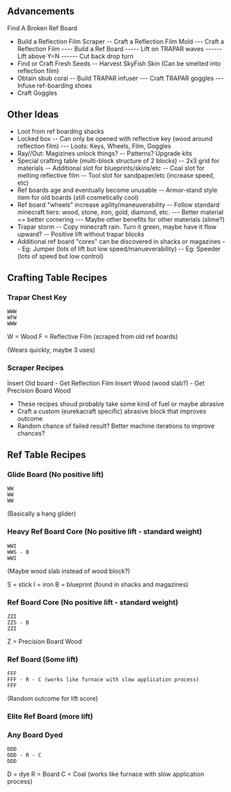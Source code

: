 ## Advancements

Find A Broken Ref Board
- Build a Reflection Film Scraper
-- Craft a Reflection Film Mold
--- Craft a Reflection Film
---- Build a Ref Board
----- Lift on TRAPAR waves
------ Lift above Y=N
------ Cut back drop turn
- Find or Craft Fresh Seeds
-- Harvest SkyFish Skin (Can be smelted into reflection film)
- Obtain sbub coral
-- Build TRAPAR infuser
--- Craft TRAPAR goggles
--- Infuse ref-boarding shoes
- Craft Goggles


## Other Ideas
- Loot from ref boarding shacks
- Locked box
-- Can only be opened with reflective key (wood around reflection film)
--- Loots: Keys, Wheels, Film, Goggles 
- Ray//Out: Magizines unlock things?
-- Patterns? Upgrade kits
- Special crafting table (multi-block structure of 2 blocks)
-- 2x3 grid for materials
-- Additional slot for blueprints/skins/etc
-- Coal slot for melting reflective film
-- Tool slot for sandpaper/etc (increase speed, etc)
- Ref boards age and eventually become unusable
-- Armor-stand style item for old boards (still cosmetically cool)
- Ref board "wheels" increase agility/maneuverability
-- Follow standard minecraft tiers: wood, stone, iron, gold, diamond, etc.
--- Better material == better cornering
--- Maybe other benefits for other materials (slime?)
- Trapar storm 
-- Copy minecraft rain. Turn it green, maybe have it flow upward?
-- Positive lift without trapar blocks
- Additional ref board "cores" can be discovered in shacks or magazines
-- Eg: Jumper (lots of lift but low speed/manueverability)
-- Eg: Speeder (lots of speed but low control)

## Crafting Table Recipes

### Trapar Chest Key
```
WWW
WFW
WWW
```

W = Wood
F = Reflective Film (scraped from old ref boards)

(Wears quickly, maybe 3 uses)

### Scraper Recipes

Insert Old board - Get Reflection Film
Insert Wood (wood slab?) - Get Precision Board Wood

- These recipes shoud probably take some kind of fuel or maybe abrasive
- Craft a custom (eurekacraft specific) abrasive block that improves outcome
- Random chance of failed result? Better machine iterations to improve chances?

## Ref Table Recipes

### Glide Board (No positive lift)
```
WW
WW
WW
```

(Basically a hang glider)

### Heavy Ref Board Core (No positive lift - standard weight)
```
WWI
WWS - B
WWI
```

(Maybe wood slab instead of wood block?)

S = stick
I = iron
B = blueprint (found in shacks and magazines)

### Ref Board Core (No positive lift - standard weight)
```
ZZI
ZZS - B
ZZI
```

Z = Precision Board Wood

### Ref Board (Some lift)
```
FFF
FFF - R - C (works like furnace with slow application process)
FFF
```

(Random outcome for lift score)

### Elite Ref Board (more lift)


### Any Board Dyed
```
DDD
DDD - R - C
DDD
```

D = dye 
R = Board
C = Coal (works like furnace with slow application process)

